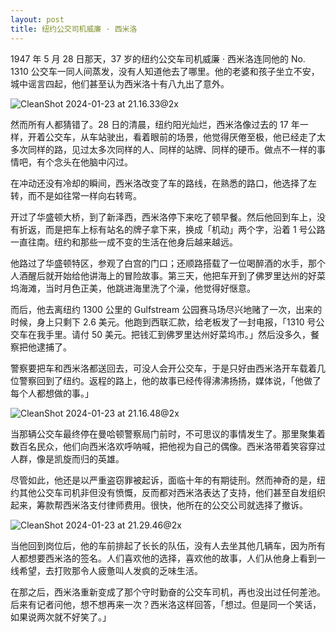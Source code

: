 ```yaml
---
layout: post
title: 纽约公交司机威廉 · 西米洛
---
```


1947 年 5 月 28 日那天，37 岁的纽约公交车司机威廉 · 西米洛连同他的 No. 1310 公交车一同人间蒸发，没有人知道他去了哪里。他的老婆和孩子坐立不安，城中谣言四起，他们甚至认为西米洛十有八九出了意外。

![CleanShot 2024-01-23 at 21.16.33@2x](https://p.ipic.vip/p9l9fr.png)

然而所有人都猜错了。28 日的清晨，纽约阳光灿烂，西米洛像过去的 17 年一样，开着公交车，从车站驶出，看着眼前的场景，他觉得厌倦至极，他已经走了太多次同样的路，见过太多次同样的人、同样的站牌、同样的硬币。做点不一样的事情吧，有个念头在他脑中闪过。

在冲动还没有冷却的瞬间，西米洛改变了车的路线，在熟悉的路口，他选择了左转，而不是如往常一样向右转弯。

开过了华盛顿大桥，到了新泽西，西米洛停下来吃了顿早餐。然后他回到车上，没有折返，而是把车上标有站名的牌子拿下来，换成「机动」两个字，沿着 1 号公路一直往南。纽约和那些一成不变的生活在他身后越来越远。

他路过了华盛顿特区，参观了白宫的门口；还顺路搭载了一位喝醉酒的水手，那个人酒醒后就开始给他讲海上的冒险故事。第三天，他把车开到了佛罗里达州的好菜坞海滩，当时月色正美，他跳进海里洗了个澡，他觉得好惬意。

而后，他去离纽约 1300 公里的 Gulfstream 公园赛马场尽兴地赌了一次，出来的时候，身上只剩下 2.6 美元。他跑到西联汇款，给老板发了一封电报，「1310 号公交车在我手里。请付 50 美元。把钱汇到佛罗里达州好菜坞市。」然后没多久，餐察把他逮捕了。

警察要把车和西米洛都送回去，可没人会开公交车，于是只好由西米洛开车载着几位警察回到了纽约。返程的路上，他的故事已经传得沸沸扬扬，媒体说，「他做了每个人都想做的事。」

![CleanShot 2024-01-23 at 21.16.48@2x](https://p.ipic.vip/705pg5.png)

当那辆公交车最终停在曼哈顿警察局门前时，不可思议的事情发生了。那里聚集着数百名民众，他们向西米洛欢呼呐喊，把他视为自己的偶像。西米洛带着笑容穿过人群，像是凯旋而归的英雄。

尽管如此，他还是以严重盗窃罪被起诉，面临十年的有期徒刑。然而神奇的是，纽约其他公交车司机非但没有愤慨，反而都对西米洛表达了支持，他们甚至自发组织起来，筹款帮西米洛支付律师费用。很快，他所在的公交公司就选择了撤诉。

![CleanShot 2024-01-23 at 21.29.46@2x](https://p.ipic.vip/h6nj94.png)

当他回到岗位后，他的车前排起了长长的队伍，没有人去坐其他几辆车，因为所有人都想要西米洛的签名。人们喜欢他的选择，喜欢他的故事，人们从他身上看到一线希望，去打败那令人疲惫叫人发疯的乏味生活。

在那之后，西米洛重新变成了那个守时勤奋的公交车司机，再也没出过任何差池。后来有记者问他，想不想再来一次？西米洛这样回答，「想过。但是同一个笑话，如果说两次就不好笑了。」
